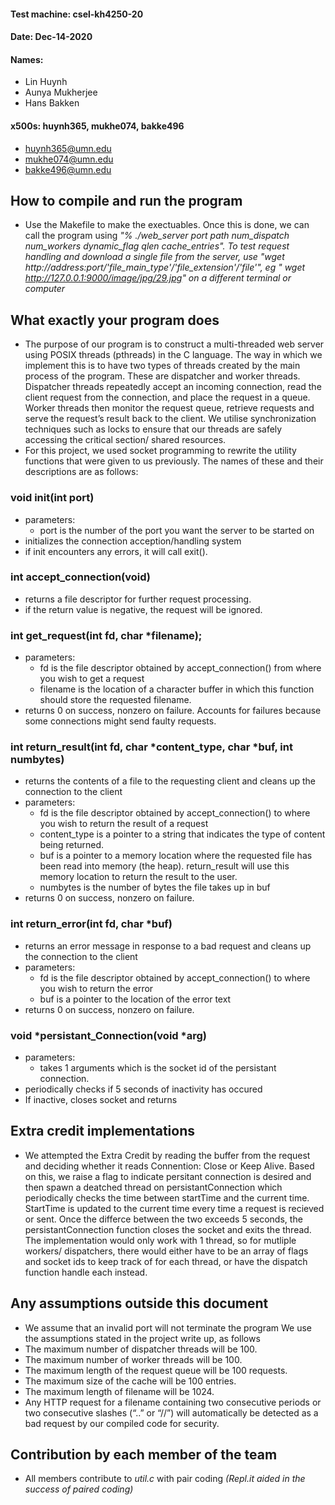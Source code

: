 #### Test machine: csel-kh4250-20
#### Date: Dec-14-2020
#### Names: 
- Lin Huynh
- Aunya Mukherjee
- Hans Bakken
#### x500s: huynh365, mukhe074, bakke496
- huynh365@umn.edu
- mukhe074@umn.edu
- bakke496@umn.edu

## How to compile and run the program
* Use the Makefile to make the exectuables. Once this is done, we can call the program using *"% ./web_server port path num_dispatch num_workers dynamic_flag qlen cache_entries". To test request handling and download a single file from the server, use "wget http://address:port/'file_main_type'/'file_extension'/'file'", eg " wget http://127.0.0.1:9000/image/jpg/29.jpg" on a different terminal or computer*

## What exactly your program does
* The purpose of our program is to construct a multi-threaded web server using POSIX threads (pthreads) in the C language. The way in which we implement this is to have two types of threads created by the main process of the program. These are dispatcher and worker threads. Dispatcher threads repeatedly accept an incoming connection, read the client request from the connection, and place the request in a queue. Worker threads then monitor the request queue, retrieve requests and serve the request’s result back to the client. We utilise synchronization techniques such as locks to ensure that our threads are safely accessing the critical section/ shared resources.
* For this project, we used socket programming to rewrite the utility functions that were given to us previously. The names of these and their descriptions are as follows:

### void init(int port) 
- parameters:
  - port is the number of the port you want the server to be started on
- initializes the connection acception/handling system
- if init encounters any errors, it will call exit().

### int accept_connection(void)
   - returns a file descriptor for further request processing.
   - if the return value is negative, the request will be ignored.

### int get_request(int fd, char *filename);
   - parameters:
      - fd is the file descriptor obtained by accept_connection() from where you wish to get a request
      - filename is the location of a character buffer in which this function should store the requested filename. 
   - returns 0 on success, nonzero on failure. Accounts for failures because some connections might send faulty requests.

### int return_result(int fd, char *content_type, char *buf, int numbytes)
   - returns the contents of a file to the requesting client and cleans
     up the connection to the client
   - parameters:
      - fd is the file descriptor obtained by accept_connection() to where you wish to return the result of a request
      - content_type is a pointer to a string that indicates the type of content being returned.
      - buf is a pointer to a memory location where the requested file has been read into memory (the heap). return_result
        will use this memory location to return the result to the user.
      - numbytes is the number of bytes the file takes up in buf
   - returns 0 on success, nonzero on failure.

### int return_error(int fd, char *buf)
   - returns an error message in response to a bad request and cleans up the connection to the client
   - parameters:
      - fd is the file descriptor obtained by accept_connection() to where you wish to return the error
      - buf is a pointer to the location of the error text
   - returns 0 on success, nonzero on failure.

### void \*persistant_Connection(void \*arg)
  - parameters:
    - takes 1 arguments which is the socket id of the persistant connection.
  - periodically checks if 5 seconds of inactivity has occured
  - If inactive, closes socket and returns

## Extra credit implementations
* We attempted the Extra Credit by reading the buffer from the request and deciding whether it reads Connention: Close or Keep Alive. Based on this, we raise a flag to indicate persitant connection is desired and then spawn a deatched thread on persistantConnection which periodically checks the time between startTime and the current time. StartTime is updated to the current time every time a request is recieved or sent. Once the differce between the two exceeds 5 seconds, the persistantConnection function closes the socket and exits the thread. The implementation would only work with 1 thread, so for mutliple workers/ dispatchers, there would either have to be an array of flags and socket ids to keep track of for each thread, or have the dispatch function handle each instead.

## Any assumptions outside this document
* We assume that an invalid port will not terminate the program
We use the assumptions stated in the project write up, as follows
* The maximum number of dispatcher threads will be 100.
* The maximum number of worker threads will be 100.
* The maximum length of the request queue will be 100 requests.
* The maximum size of the cache will be 100 entries.
* The maximum length of filename will be 1024.
* Any HTTP request for a filename containing two consecutive periods or two consecutive slashes (“..” or “//”) will automatically be detected as a bad request by our compiled code for security.

## Contribution by each member of the team
* All members contribute to *util.c* with pair coding *(Repl.it aided in the success of paired coding)*

